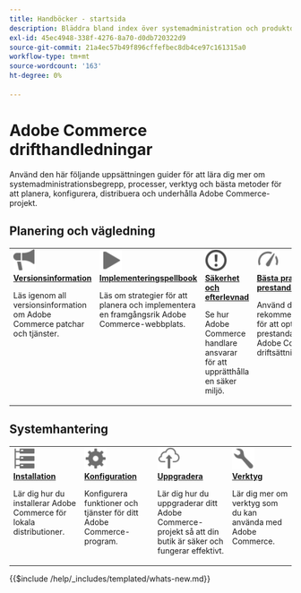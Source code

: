 ```yaml
---
title: Handböcker - startsida
description: Bläddra bland index över systemadministration och produktdokumentation för Adobe Commerce.
exl-id: 45ec4948-338f-4276-8a70-d0db720322d9
source-git-commit: 21a4ec57b49f896cffefbec8db4ce97c161315a0
workflow-type: tm+mt
source-wordcount: '163'
ht-degree: 0%

---
```



# Adobe Commerce drifthandledningar

Använd den här följande uppsättningen guider för att lära dig mer om systemadministrationsbegrepp, processer, verktyg och bästa metoder för att planera, konfigurera, distribuera och underhålla Adobe Commerce-projekt.

## Planering och vägledning

<table>
<tr>
  <td valign="top">
    <a href="../release/release-notes/overview.md">
      <img alt="Versionsinformation" src="../assets/icons/promote.svg" width="40"/>
    </a>
    <div>
      <a href="../release/release-notes/overview.md"><strong>Versionsinformation</strong></a>
      <p>Läs igenom all versionsinformation om Adobe Commerce patchar och tjänster.</p>
    </div>
  </td>
    <td valign="top">
    <a href="../implementation-playbook/overview.md">
      <img alt="Implementering" src="../assets/icons/play.svg" width="40"/>
    </a>
    <div>
      <a href="../implementation-playbook/overview.md"><strong>Implementeringspellbook</strong></a>
      <p>Läs om strategier för att planera och implementera en framgångsrik Adobe Commerce-webbplats.</p>
    </div>
  </td>
  <td valign="top">
    <a href="../security-and-compliance/overview.md">
       <img alt="Enterprise" src="../assets/icons/alert-circle.svg" width="40"/>
    </a>
    <div>
      <a href="../security-and-compliance/overview.md"><strong>Säkerhet och efterlevnad</strong></a>
      <p>Se hur Adobe Commerce handlare ansvarar för att upprätthålla en säker miljö.</p>
    </div>
  </td>
    <td valign="top">
    <a href="../performance/overview.md">
       <img alt="Prestanda" src="../assets/icons/gauge.svg" width="40"/>
    </a>
    <div>
      <a href="../performance/overview.md"><strong>Bästa praxis för prestanda</strong></a>
      <p>Använd de här rekommendationerna för att optimera prestandan för Adobe Commerce-driftsättningen.</p>
    </div>
  </td>
</tr>
</table>

## Systemhantering

<table>
<tr>
  <td valign="top">
    <a href="../installation/overview.md">
      <img alt="Installation (lokal)" src="../assets/icons/servers.svg" width="40"/>
    </a>
    <div>
      <a href="../installation/overview.md"><strong>Installation</strong></a>
      <p>Lär dig hur du installerar Adobe Commerce för lokala distributioner.</p>
    </div>
  </td>
  <td valign="top">
    <a href="../configuration/overview.md">
      <img alt="Konfiguration" src="../assets/icons/settings.svg" width="40"/>
    </a>
    <div>
      <a href="../configuration/overview.md"><strong>Konfiguration</strong></a>
      <p>Konfigurera funktioner och tjänster för ditt Adobe Commerce-program.</p>
    </div>
  </td>
  <td valign="top">
    <a href="../upgrade/overview.md">
      <img alt="Uppgradera" src="../assets/icons/upload-cloud.svg" width="40"/>
    </a>
    <div>
      <a href="../upgrade/overview.md"><strong>Uppgradera</strong></a>
      <p>Lär dig hur du uppgraderar ditt Adobe Commerce-projekt så att din butik är säker och fungerar effektivt.</p>
    </div>
  </td>
  <td valign="top">
    <a href="../tools/overview.md">
       <img alt="verktyg" src="../assets/icons/wrench.svg" width="40"/>
    </a>
    <div>
      <a href="../tools/overview.md"><strong>Verktyg</strong></a>
      <p>Lär dig mer om verktyg som du kan använda med Adobe Commerce.</p>
    </div>
  </td>
</tr>
</table>

{{$include /help/_includes/templated/whats-new.md}}

<!-- Last updated from includes: 2025-09-05 20:40:49 -->
